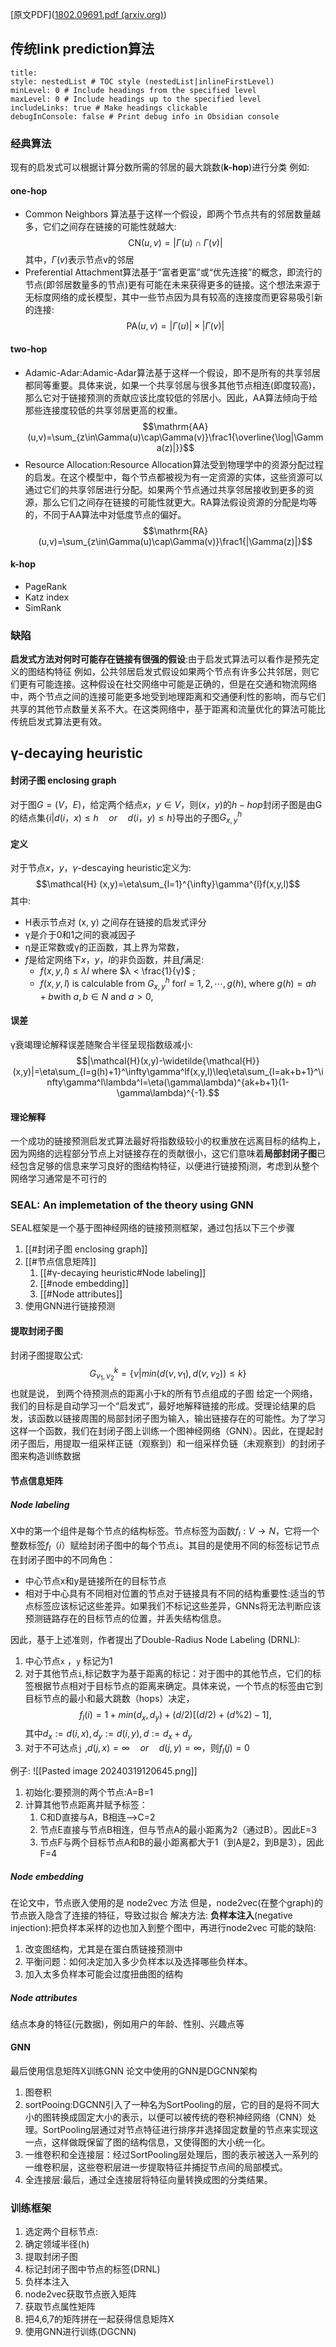 [原文PDF]([1802.09691.pdf (arxiv.org)](https://arxiv.org/pdf/1802.09691.pdf))
## 传统link prediction算法

```table-of-contents
title: 
style: nestedList # TOC style (nestedList|inlineFirstLevel)
minLevel: 0 # Include headings from the specified level
maxLevel: 0 # Include headings up to the specified level
includeLinks: true # Make headings clickable
debugInConsole: false # Print debug info in Obsidian console
```
### 经典算法
现有的启发式可以根据计算分数所需的邻居的最大跳数(**k-hop**)进行分类
例如:
#### one-hop
- Common Neighbors 算法基于这样一个假设，即两个节点共有的邻居数量越多，它们之间存在链接的可能性就越大:$$\mathrm{CN}(u,v)=|\Gamma(u)\cap\Gamma(v)|$$其中，$\Gamma(v)$表示节点v的邻居
- Preferential Attachment算法基于“富者更富”或“优先连接”的概念，即流行的节点(即邻居数量多的节点)更有可能在未来获得更多的链接。这个想法来源于无标度网络的成长模型，其中一些节点因为具有较高的连接度而更容易吸引新的连接:$$\mathrm{PA}(u,v)=|\Gamma(u)|\times|\Gamma(v)|$$
#### two-hop

- Adamic-Adar:Adamic-Adar算法基于这样一个假设，即不是所有的共享邻居都同等重要。具体来说，如果一个共享邻居与很多其他节点相连(即度较高)，那么它对于链接预测的贡献应该比度较低的邻居小。因此，AA算法倾向于给那些连接度较低的共享邻居更高的权重。$$\mathrm{AA}(u,v)=\sum_{z\in\Gamma(u)\cap\Gamma(v)}\frac1{\overline{\log|\Gamma(z)|}}$$
- Resource Allocation:Resource Allocation算法受到物理学中的资源分配过程的启发。在这个模型中，每个节点都被视为有一定资源的实体，这些资源可以通过它们的共享邻居进行分配。如果两个节点通过共享邻居接收到更多的资源，那么它们之间存在链接的可能性就更大。RA算法假设资源的分配是均等的，不同于AA算法中对低度节点的偏好。$$\mathrm{RA}(u,v)=\sum_{z\in\Gamma(u)\cap\Gamma(v)}\frac1{|\Gamma(z)|}$$
#### k-hop 

- PageRank
- Katz index
- SimRank



### 缺陷
**启发式方法对何时可能存在链接有很强的假设**:由于启发式算法可以看作是预先定义的图结构特征
例如，公共邻居启发式假设如果两个节点有许多公共邻居，则它们更有可能连接。这种假设在社交网络中可能是正确的，但是在交通和物流网络中，两个节点之间的连接可能更多地受到地理距离和交通便利性的影响，而与它们共享的其他节点数量关系不大。在这类网络中，基于距离和流量优化的算法可能比传统启发式算法更有效。


## γ-decaying heuristic

#### 封闭子图 enclosing graph
对于图$G=(V，E)$，给定两个结点$x，y∈V$，则$(x，y)$的$h-hop$封闭子图是由G的结点集$\{ i | d(i，x)≤h\quad or\quad d(i，y)≤h \}$导出的子图$G_{x,y}^h$

#### 定义
对于节点$x，y$，$\gamma$-descaying heuristic定义为:
$$\mathcal{H} (x,y)=\eta\sum_{l=1}^{\infty}\gamma^{l}f(x,y,l)$$
其中:
- H表示节点对 (x, y) 之间存在链接的启发式评分
- γ是介于0和1之间的衰减因子
- η是正常数或γ的正函数，其上界为常数，
- $f$是给定网络下$x，y，l$的非负函数，并且$f$满足:
	- $f (x, y, l) ≤ λl$ where $λ < \frac{1}{γ}$ ; 
	-  $f (x, y, l)$   is calculable from $G_{x,y}^{h}$ for$l = 1, 2, \cdots, g(h)$, where $g(h) = ah+b$with $a, b ∈ N$ and $a > 0$,

#### 误差
γ衰竭理论解释误差随聚合半径呈现指数级减小:
$$|\mathcal{H}(x,y)-\widetilde{\mathcal{H}}(x,y)|=\eta\sum_{l=g(h)+1}^\infty\gamma^lf(x,y,l)\leq\eta\sum_{l=ak+b+1}^\infty\gamma^l\lambda^l=\eta(\gamma\lambda)^{ak+b+1}(1-\gamma\lambda)^{-1}.$$

#### 理论解释
一个成功的链接预测启发式算法最好将指数级较小的权重放在远离目标的结构上，因为网络的远程部分节点上对链接存在的贡献很小，这它们意味着**局部封闭子图**已经包含足够的信息来学习良好的图结构特征，以便进行链接预j测，考虑到从整个网络学习通常是不可行的


### SEAL: An implemetation of the theory using GNN

SEAL框架是一个基于图神经网络的链接预测框架，通过包括以下三个步骤
1. [[#封闭子图 enclosing graph]]
2. [[#节点信息矩阵]]
	1. [[#γ-decaying heuristic#Node labeling]]
	2. [[#node embedding]]
	3. [[#Node attributes]]
3. 使用GNN进行链接预测


#### 提取封闭子图

封闭子图提取公式:
$$G_{\nu_1,\nu_2}^k=\{\nu|min(d(\nu,\nu_1),d(\nu,\nu_2))\leq k\}$$
也就是说， 到两个待预测点的距离小于k的所有节点组成的子图
给定一个网络，我们的目标是自动学习一个“启发式”，最好地解释链接的形成。受理论结果的启发，该函数以链接周围的局部封闭子图为输入，输出链接存在的可能性。为了学习这样一个函数，我们在封闭子图上训练一个图神经网络（GNN）。因此，在提起封闭子图后，用提取一组采样正链（观察到）和一组采样负链（未观察到）的封闭子图来构造训练数据

#### 节点信息矩阵
##### Node labeling
X中的第一个组件是每个节点的结构标签。节点标签为函数$f_{l}:V→ N$，它将一个整数标签$f_{l}（i）$赋给封闭子图中的每个节点`i`。其目的是使用不同的标签标记节点在封闭子图中的不同角色：
- 中心节点x和y是链接所在的目标节点
- 相对于中心具有不同相对位置的节点对于链接具有不同的结构重要性:适当的节点标签应该标记这些差异。如果我们不标记这些差异，GNNs将无法判断应该预测链路存在的目标节点的位置，并丢失结构信息。

因此，基于上述准则，作者提出了Double-Radius Node Labeling (DRNL):
1. 中心节点`x` ，`y` 标记为1
2. 对于其他节点`i`,标记数字为基于距离的标记：对于图中的其他节点，它们的标签根据节点相对于目标节点的距离来确定。具体来说，一个节点的标签由它到目标节点的最小和最大跳数（hops）决定，$$f_l(i)=1+min(d_x,d_y)+(d/2)[(d/2)+(d\%2)-1],$$其中$d_x:=d(i,x),d_y:=d(i,y),d:=d_x+d_y$
3. 对于不可达点`j` ,$d(j, x) = ∞ \quad or \quad d(j, y) = ∞$，则$f_{l}(j)=0$

例子:
![[Pasted image 20240319120645.png]]

1. 初始化:要预测的两个节点:A=B=1
2. 计算其他节点距离并赋予标签：
	1. C和D直接与A，B相连-->C=2
	2. 节点E直接与节点B相连，但与节点A的最小距离为2（通过B）。因此E=3
	3. 节点F与两个目标节点A和B的最小距离都大于1（到A是2，到B是3），因此F=4

##### Node embedding
在论文中，节点嵌入使用的是 node2vec 方法
但是，node2vec(在整个graph)的节点嵌入隐含了连接的特征，导致过拟合
解决方法:
**负样本注入**(negative injection):把负样本采样的边也加入到整个图中，再进行node2vec
可能的缺陷:
1. 改变图结构，尤其是在蛋白质链接预测中
2. 平衡问题：如何决定加入多少负样本以及选择哪些负样本。
3. 加入太多负样本可能会过度扭曲图的结构 

##### Node attributes
结点本身的特征(元数据)，例如用户的年龄、性别、兴趣点等

#### GNN
最后使用信息矩阵X训练GNN
论文中使用的GNN是DGCNN架构
1. 图卷积
2. sortPooing:DGCNN引入了一种名为SortPooling的层，它的目的是将不同大小的图转换成固定大小的表示，以便可以被传统的卷积神经网络（CNN）处理。SortPooling层通过对节点特征进行排序并选择固定数量的节点来实现这一点，这样做既保留了图的结构信息，又使得图的大小统一化。
3. 一维卷积和全连接层：经过SortPooling层处理后，图的表示被送入一系列的一维卷积层，这些卷积层进一步提取特征并捕捉节点间的局部模式。
4. 全连接层:最后，通过全连接层将特征向量转换成图的分类结果。


### 训练框架
1. 选定两个目标节点:
2. 确定领域半径(h)
1. 提取封闭子图
2. 标记封闭子图中节点的标签(DRNL)
3. 负样本注入
4. node2vec获取节点嵌入矩阵
5. 获取节点属性矩阵
6. 把4,6,7的矩阵拼在一起获得信息矩阵X
7. 使用GNN进行训练(DGCNN)

